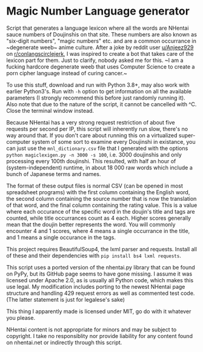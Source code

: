 # Magic Number Language generator

Script that generates a language lexicon where all the words are NHentai sauce numbers of Doujinshis on that site. These numbers are also known as "six-digit numbers", "magic numbers" etc. and are a common occurrance in ~degenerate weeb~ anime culture. After a joke by reddit user [u/Anjeez929](https://www.reddit.com/user/Anjeez929/) on [r/conlangscirclejerk](https://www.reddit.com/r/conlangscirclejerk/comments/holp4l/prompt_a_numerical_language_made_out_of_sauce/), I was inspired to create a bot that takes care of the lexicon part for them. Just to clarify, nobody asked me for this. ~I am a fucking hardcore degenerate weeb that uses Computer Science to create a porn cipher language instead of curing cancer.~

To use this stuff, download and run with Python 3.8+, may also work with earlier Python3's. Run with `-h` option to get information on all the available parameters (I strongly recommend this before just randomly running it). Also note that due to the nature of the script, it cannot be cancelled with ^C. Close the terminal window instead.

Because NHentai has a very strong request restriction of about five requests per second per IP, this script will inherently run slow, there's no way around that. If you don't care about running this on a virtualized super-computer system of some sort to examine every Doujinshi in existance, you can just use the `mnl_dictionary.csv` file that I generated with the options `python magiclexigen.py -n 3000 -s 100`, i.e. 3000 doujinshis and only processing every 100th doujinshi. This resulted, with half an hour of (system-independent) runtime, in about 18 000 raw words which include a bunch of Japanese terms and names.

The format of these output files is normal CSV (can be opened in most spreadsheet programs) with the first column containing the English word, the second column containing the source number that is now the translation of that word, and the final column containing the rating value. This is a value where each occurance of the specific word in the doujin's title and tags are counted, while title occurrances count as 4 each. Higher scores generally mean that the doujin better represents the word. You will commonly encounter 4 and 1 scores, where 4 means a single occurrance in the title, and 1 means a single occurance in the tags.

This project requires BeautifulSoup4, the lxml parser and requests. Install all of these and their dependencies with `pip install bs4 lxml requests`.

This script uses a ported version of the nhentai.py library that can be found on PyPy, but its GitHub page seems to have gone missing. I assume it was licensed under Apache 2.0, as is usually all Python code, which makes this use legal. My modification includes porting to the newest NHentai page structure and handling 429 request errors as well as commented test code. (The latter statement is just for legalese's sake)

This thing I apparently made is licensed under MIT, go do with it whatever you please.

NHentai content is not appropriate for minors and may be subject to copyright. I take no responsiblity nor provide liability for any content found on nhentai.net or indirectly through this script.
